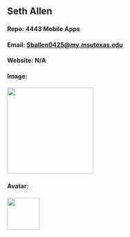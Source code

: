 ## Seth Allen
#### Repo: 4443 Mobile Apps
#### Email: Sballen0425@my.msutexas.edu
#### Website: N/A
#### Image:
<img src="[[488648fa-7f6e-4d8d-b1c2-19dd1167941b.jpg](https://github.com/SethAllen-ai/4443-MobileApps/blob/main/488648fa-7f6e-4d8d-b1c2-19dd1167941b.jpg?raw=true)https://github.com/SethAllen-ai/4443-MobileApps/blob/main/488648fa-7f6e-4d8d-b1c2-19dd1167941b.jpg?raw=true]" width="200">

#### Avatar:
<img src="https://images2.imgbox.com/ae/bd/tERTAGTL_o.png" width="75">
